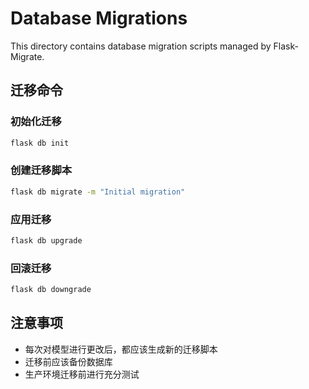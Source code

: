 # Database Migrations

This directory contains database migration scripts managed by Flask-Migrate.

## 迁移命令

### 初始化迁移

```bash
flask db init
```

### 创建迁移脚本

```bash
flask db migrate -m "Initial migration"
```

### 应用迁移

```bash
flask db upgrade
```

### 回滚迁移

```bash
flask db downgrade
```

## 注意事项

- 每次对模型进行更改后，都应该生成新的迁移脚本
- 迁移前应该备份数据库
- 生产环境迁移前进行充分测试 
